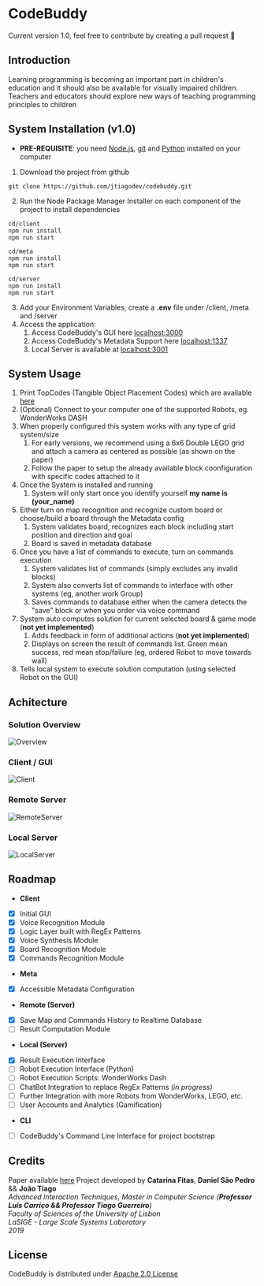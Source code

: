 # CodeBuddy

Current version 1.0, feel free to contribute by creating a pull request :rocket:

## Introduction 

Learning programming is becoming an important part in children's education and it should also be available for visually impaired children. Teachers and educators should explore new ways of teaching programming principles to children

## System Installation (v1.0)

* __PRE-REQUISITE__: you need [Node.js](https://nodejs.org/), [git](https://git-scm.com/downloads) and [Python](https://www.python.org/) installed on your computer

1. Download the project from github

`git clone https://github.com/jtiagodev/codebuddy.git`

2. Run the Node Package Manager Installer on each component of the project to install dependencies

`cd/client`  
`npm run install`  
`npm run start`  

`cd/meta`  
`npm run install`  
`npm run start`  

`cd/server`  
`npm run install`  
`npm run start`  

3. Add your Environment Variables, create a __.env__ file under /client, /meta and /server
4. Access the application:
   1. Access CodeBuddy's GUI here [localhost:3000](http://localhost:3000)
   2. Access CodeBuddy's Metadata Support here [localhost:1337](http://localhost:1337)
   3. Local Server is available at [localhost:3001](http://localhost:3001)

## System Usage

1. Print TopCodes (Tangible Object Placement Codes) which are available [here](http://users.eecs.northwestern.edu/~mhorn/topcodes/topcodes.pdf)
2. (Optional) Connect to your computer one of the supported Robots, eg. WonderWorks DASH
3. When properly configured this system works with any type of grid system/size
   1. For early versions, we recommend using a 6x6 Double LEGO grid and attach a camera as centered as possible (as shown on the paper)
   2. Follow the paper to setup the already available block coonfiguration with specific codes attached to it 
4. Once the System is installed and running
   1. System will only start once you identify yourself __my name is (your_name)__
5. Either turn on map recognition and recognize custom board or choose/build a board through the Metadata config
   1. System validates board, recognizes each block including start position and direction and goal
   2. Board is saved in metadata database
6. Once you have a list of commands to execute, turn on commands execution
   1. System validates list of commands (simply excludes any invalid blocks)
   2. System also converts list of commands to interface with other systems (eg, another work Group)
   3. Saves commands to database either when the camera detects the "save" block or when you order via voice command
7. System auto computes solution for current selected board & game mode (__not yet implemented__)
   1. Adds feedback in form of additional actions (__not yet implemented__)
   2. Displays on screen the result of commands list. Green mean success, red mean stop/failure (eg, ordered Robot to move towards wall)
8. Tells local system to execute solution computation (using selected Robot on the GUI)

## Achitecture

### Solution Overview
![Overview](https://i.ibb.co/SnxFKXW/codebuddy-solution-overview.png)
### Client / GUI
![Client](https://i.ibb.co/NFzy8gG/codebuddy-client.png)
### Remote Server
![RemoteServer](https://i.ibb.co/YTw3LBc/codebuddy-remote.png)
### Local Server
![LocalServer](https://i.ibb.co/3SBXLgD/codebuddy-local.png)

## Roadmap
- __Client__  
- [x] Initial GUI
- [x] Voice Recognition Module
- [x] Logic Layer built with RegEx Patterns
- [x] Voice Synthesis Module
- [x] Board Recognition Module
- [x] Commands Recognition Module  
- __Meta__  
- [x] Accessible Metadata Configuration  
- __Remote (Server)__  
- [x] Save Map and Commands History to Realtime Database
- [ ] Result Computation Module  
- __Local (Server)__  
- [x] Result Execution Interface
- [ ] Robot Execution Interface (Python)
- [ ] Robot Execution Scripts: WonderWorks Dash
- [ ] ChatBot Integration to replace RegEx Patterns *(in progress)*
- [ ] Further Integration with more Robots from WonderWorks, LEGO, etc.
- [ ] User Accounts and Analytics (Gamification)  
- __CLI__  
- [ ] CodeBuddy's Command Line Interface for project bootstrap

## Credits

Paper available [here](https://github.com/jtiagodev/codebuddy/blob/master/paper.pdf)
Project developed by __Catarina Fitas__, __Daniel São Pedro__ && __João Tiago__  
*Advanced Interaction Techniques, Master in Computer Science (__Professor Luís Carriço && Professor Tiago Guerreiro__)*  
*Faculty of Sciences of the University of Lisbon*  
*LaSIGE - Large Scale Systems Laboratory*  
*2019*  

## License

CodeBuddy is distributed under [Apache 2.0 License](https://github.com/jtiagodev/codebuddy/blob/master/LICENSE)

